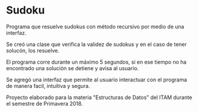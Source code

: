 # Sudoku
Programa que resuelve sudokus con método recursivo por medio de una interfaz. 


Se creó una clase que verifica la validez de sudokus y en el caso de tener solucón, los resuelve.

El programa corre durante un máximo 5 segundos, si en ese tiempo no ha encontrado una solución se detiene y avisa al usuario. 

Se agregó una interfaz que permite al usuario interactuar con el programa de manera facil, intuitiva y segura.

Proyecto elaborado para la materia "Estructuras de Datos" del ITAM durante el semestre de Primavera 2018. 

